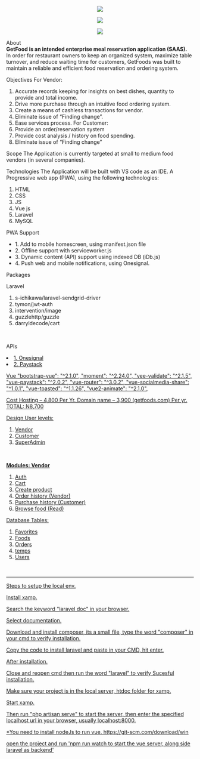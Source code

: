 <p align="center"><img src="https://laravel.com/assets/img/components/logo-laravel.svg"></p>
<p align="center"><img src="https://vuejs.org/images/logo.png"></p>
<p align="center"><img src="https://mdn.mozillademos.org/files/16742/pwa.png"></p>


About<br>
<b>GetFood is an intended enterprise meal reservation application (SAAS).</b><br>
In order for restaurant owners to keep an organized system, maximize table turnover, and reduce waiting time for customers, GetFoods was built to maintain a reliable and efficient food reservation and ordering system.

Objectives
For Vendor:
1.	Accurate records keeping for insights on best dishes, quantity to provide and total income.
2.	Drive more purchase through an intuitive food ordering system.
3.	Create a means of cashless transactions for vendor.
4.	Eliminate issue of “Finding change”.
5.	Ease services process.
For Customer:
1.	Provide an order/reservation system
2.	Provide cost analysis / history on food spending.
3.	Eliminate issue of “Finding change”

Scope
The Application is currently targeted at small to medium food vendors (in several companies).

Technologies
The Application will be built with VS code as an IDE. A Progressive web app (PWA), using the following technologies:
1.	HTML
2.	CSS
3.	JS
4.	Vue js
5.	Laravel
6.	MySQL
 

 
 PWA Support
  <ul>
 <li>1. Add to mobile homescreen, using manifest.json file</li> 
 <li>2. Offline support with serviceworker.js</li>
 <li>3. Dynamic content (API) support using indexed DB (iDb.js)</li> 
 <li>4. Push web and mobile notifications, using Onesignal.</li>
 </ul>


Packages

Laravel
 <ol>
 <li>s-ichikawa/laravel-sendgrid-driver</li> 
 <li>tymon/jwt-auth</li>
 <li>intervention/image</li> 
 <li>guzzlehttp/guzzle</li>
 <li>darryldecode/cart</li>
 </ol>

<br>

APIs
 <u>
 <li>1. Onesignal</li> 
 <li>2. Paystack</li>
 </ul>


Vue
"bootstrap-vue": "^2.1.0",
        "moment": "^2.24.0",
        "vee-validate": "^2.1.5",
        "vue-paystack": "^2.0.2",
        "vue-router": "^3.0.2",
        "vue-socialmedia-share": "^1.0.1",
        "vue-toasted": "^1.1.26",
        "vue2-animate": "^2.1.0",
        
        
Cost
Hosting – 4,800 Per Yr.
Domain name – 3,900 (getfoods.com) Per yr.
TOTAL: N8,700

Design
User levels:
1.	Vendor
2.	Customer
3. SuperAdmin
<br>

<b>Modules: Vendor</b>
1.	Auth
2.	Cart
3.	Create product
4.	Order history (Vendor)
5.	Purchase history (Customer)
6.	Browse food (Read)

Database
Tables:
 <ol>
 <li>Favorites</li> 
 <li>Foods</li>
 <li>Orders</li> 
 <li>temps</li>
 <li> Users</li>
 </ol>



<br>
<hr>

Steps to setup the local env.

Install xamp.

Search the keyword "laravel doc" in your browser.

Select documentation.

Download and install composer, its a small file, type the word "composer" in your cmd to verify installation.

Copy the code to install laravel and paste in your CMD, hit enter.

After installation.

Close and reopen cmd then run the word "laravel" to verify Sucesful installation.

Make sure your project is in the local server,  htdoc folder for xamp.

Start xamp.

Then run "php artisan serve" to start the server, then enter the specified localhost url in your browser, usually localhost:8000.


*You need to install nodeJs to run vue. 
https://git-scm.com/download/win

open the project and run 'npm run watch to start the vue server, along side laravel as backend'
